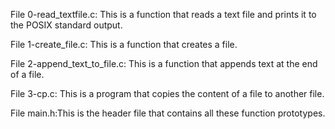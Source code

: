 File 0-read_textfile.c: This is a function that reads a text file and prints it to the POSIX standard output.

File 1-create_file.c: This is a function that creates a file.

File 2-append_text_to_file.c: This is a function that appends text at the end of a file.

File 3-cp.c: This is a program that copies the content of a file to another file.

File main.h:This is the header file that contains all these function prototypes.
